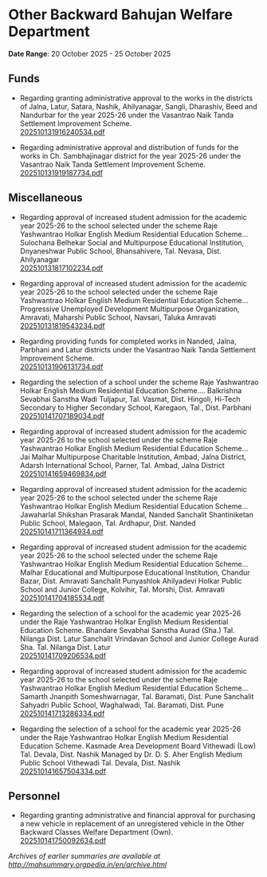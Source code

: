 # Other Backward Bahujan Welfare Department

**Date Range**: 20 October 2025 - 25 October 2025


## Funds
- Regarding granting administrative approval to the works in the districts of Jalna, Latur, Satara, Nashik, Ahilyanagar, Sangli, Dharashiv, Beed and Nandurbar for the year 2025-26 under the Vasantrao Naik Tanda Settlement Improvement Scheme.\
  [202510131916240534.pdf](https://gr.maharashtra.gov.in/Site/Upload/Government%20Resolutions/English/202510131916240534.pdf)

- Regarding administrative approval and distribution of funds for the works in Ch. Sambhajinagar district for the year 2025-26 under the Vasantrao Naik Tanda Settlement Improvement Scheme.\
  [202510131919187734.pdf](https://gr.maharashtra.gov.in/Site/Upload/Government%20Resolutions/English/202510131919187734....pdf)

## Miscellaneous
- Regarding approval of increased student admission for the academic year 2025-26 to the school selected under the scheme Raje Yashwantrao Holkar English Medium Residential Education Scheme... Sulochana Belhekar Social and Multipurpose Educational Institution, Dnyaneshwar Public School, Bhansahivere, Tal. Nevasa, Dist. Ahilyanagar\
  [202510131817102234.pdf](https://gr.maharashtra.gov.in/Site/Upload/Government%20Resolutions/English/202510131817102234.pdf)

- Regarding approval of increased student admission for the academic year 2025-26 to the school selected under the scheme Raje Yashwantrao Holkar English Medium Residential Education Scheme... Progressive Unemployed Development Multipurpose Organization, Amravati, Maharshi Public School, Navsari, Taluka Amravati\
  [202510131819543234.pdf](https://gr.maharashtra.gov.in/Site/Upload/Government%20Resolutions/English/202510131819543234.pdf)

- Regarding providing funds for completed works in Nanded, Jalna, Parbhani and Latur districts under the Vasantrao Naik Tanda Settlement Improvement Scheme.\
  [202510131906131734.pdf](https://gr.maharashtra.gov.in/Site/Upload/Government%20Resolutions/English/202510131906131734.pdf)

- Regarding the selection of a school under the scheme Raje Yashwantrao Holkar English Medium Residential Education Scheme.... Balkrishna Sevabhai Sanstha Wadi Tuljapur, Tal. Vasmat, Dist. Hingoli, Hi-Tech Secondary to Higher Secondary School, Karegaon, Tal., Dist. Parbhani\
  [202510141707189034.pdf](https://gr.maharashtra.gov.in/Site/Upload/Government%20Resolutions/English/202510141707189034.pdf)

- Regarding approval of increased student admission for the academic year 2025-26 to the school selected under the scheme Raje Yashwantrao Holkar English Medium Residential Education Scheme... Jai Malhar Multipurpose Charitable Institution, Ambad, Jalna District, Adarsh International School, Parner, Tal. Ambad, Jalna District\
  [202510141659469834.pdf](https://gr.maharashtra.gov.in/Site/Upload/Government%20Resolutions/English/202510141659469834.pdf)

- Regarding approval of increased student admission for the academic year 2025-26 to the school selected under the scheme Raje Yashwantrao Holkar English Medium Residential Education Scheme... Jawaharlal Shikshan Prasarak Mandal, Nanded Sanchalit Shantiniketan Public School, Malegaon, Tal. Ardhapur, Dist. Nanded\
  [202510141711364934.pdf](https://gr.maharashtra.gov.in/Site/Upload/Government%20Resolutions/English/202510141711364934.pdf)

- Regarding approval of increased student admission for the academic year 2025-26 to the school selected under the scheme Raje Yashwantrao Holkar English Medium Residential Education Scheme... Malhar Educational and Multipurpose Educational Institution, Chandur Bazar, Dist. Amravati Sanchalit Punyashlok Ahilyadevi Holkar Public School and Junior College, Kolvihir, Tal. Morshi, Dist. Amravati\
  [202510141704185534.pdf](https://gr.maharashtra.gov.in/Site/Upload/Government%20Resolutions/English/202510141704185534.pdf)

- Regarding the selection of a school for the academic year 2025-26 under the Raje Yashwantrao Holkar English Medium Residential Education Scheme. Bhandare Sevabhai Sanstha Aurad (Sha.) Tal. Nilanga Dist. Latur Sanchalit Vrindavan School and Junior College Aurad Sha. Tal. Nilanga Dist. Latur\
  [202510141709206534.pdf](https://gr.maharashtra.gov.in/Site/Upload/Government%20Resolutions/English/202510141709206534.pdf)

- Regarding approval of increased student admission for the academic year 2025-26 to the school selected under the scheme Raje Yashwantrao Holkar English Medium Residential Education Scheme... Samarth Jnanpith Someshwarnagar, Tal. Baramati, Dist. Pune Sanchalit Sahyadri Public School, Waghalwadi, Tal. Baramati, Dist. Pune\
  [202510141713286334.pdf](https://gr.maharashtra.gov.in/Site/Upload/Government%20Resolutions/English/202510141713286334.pdf)

- Regarding the selection of a school for the academic year 2025-26 under the Raje Yashwantrao Holkar English Medium Residential Education Scheme. Kasmade Area Development Board Vithewadi (Low) Tal. Devala, Dist. Nashik Managed by Dr. D. S. Aher English Medium Public School Vithewadi Tal. Devala, Dist. Nashik\
  [202510141657504334.pdf](https://gr.maharashtra.gov.in/Site/Upload/Government%20Resolutions/English/202510141657504334.pdf)

## Personnel
- Regarding granting administrative and financial approval for purchasing a new vehicle in replacement of an unregistered vehicle in the Other Backward Classes Welfare Department (Own).\
  [202510141750092634.pdf](https://gr.maharashtra.gov.in/Site/Upload/Government%20Resolutions/English/202510141750092634.pdf)


*Archives of earlier summaries are available at http://mahsummary.orgpedia.in/en/archive.html*